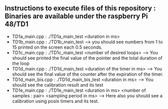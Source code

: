 
Instructions to execute files of this repository : Binaries are available under the raspberry Pi 48/TD1
-
- TD1a_main.cpp : ./TD1a_main_test \<duration in ms\> 
- TD1b_main.cpp : ./TD1b_main_test                                 --> you should see numbers from 1 to 15 printed on the screen each 0.5 seconds. 
- TD1c_main.cpp : ./TD1c_main_test \<number of desired loops\>       --> You should see printed the final value of the pointer and the total duration of the loop
- TD1d_main.cpp : ./TD1d_main_test \<duration of the timer in ms\>   --> You should see the final value of the counter after the expiration of the timer. 
- TD1d_main_bis.cpp : ./TD1d_main_bis_test \<duration in ms\>          --> You should see the calibration result and its test  
- TD1e_main.cpp : ./TD1e_main_test \<duration in ms\> \<number of samples : pair\> \<sampling period in ms\>    --> Here also you should see a calibration using posix timers and its test.
